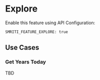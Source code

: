 # Explore
Enable this feature using API Configuration:
```bash
SMRITI_FEATURE_EXPLORE: true
```

## Use Cases

### Get Years Today
TBD